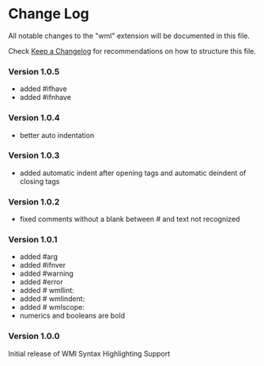 # Change Log
All notable changes to the "wml" extension will be documented in this file.

Check [Keep a Changelog](http://keepachangelog.com/) for recommendations on how to structure this file.

### Version 1.0.5

+ added \#ifhave
+ added \#ifnhave

### Version 1.0.4

+ better auto indentation


### Version 1.0.3

+ added automatic indent after opening tags and automatic deindent of closing tags

### Version 1.0.2

+ fixed comments without a blank between \# and text not recognized 

### Version 1.0.1

+ added \#arg
+ added \#ifnver
+ added \#warning
+ added \#error
+ added \# wmllint:
+ added \# wmlindent:
+ added \# wmlscope:
+ numerics and booleans are bold

### Version 1.0.0

Initial release of WMl Syntax Highlighting Support
